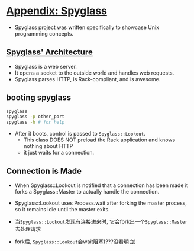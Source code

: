 # [Appendix: Spyglass](https://workingwithruby.com/wwup/spyglass/)

+ Spyglass project was written specifically to showcase Unix programming concepts.

## [Spyglass' Architecture](https://workingwithruby.com/wwup/spyglass/#spyglass-architecture)

+ Spyglass is a web server.
+ It opens a socket to the outside world and handles web requests.
+ Spyglass parses HTTP, is Rack-compliant, and is awesome.

## booting spyglass

```bash
spyglass
spyglass -p other_port
spyglass -h # for help
```

+ After it boots, control is passed to `Spyglass::Lookout`.
    + This class DOES NOT preload the Rack application and knows nothing about HTTP
    + it just waits for a connection.


## Connection is Made

+ When Spyglass::Lookout is notified that a connection has been made it forks a Spyglass::Master to actually handle the connection.
+ Spyglass::Lookout uses Process.wait after forking the master process, so it remains idle until the master exits.

+ 当`Spyglass::Lookout`发现有连接进来时, 它会fork出一个`Spyglass::Master`去处理请求
+ fork后, `Spyglass::Lookout`会wait阻塞(???没看明白)



